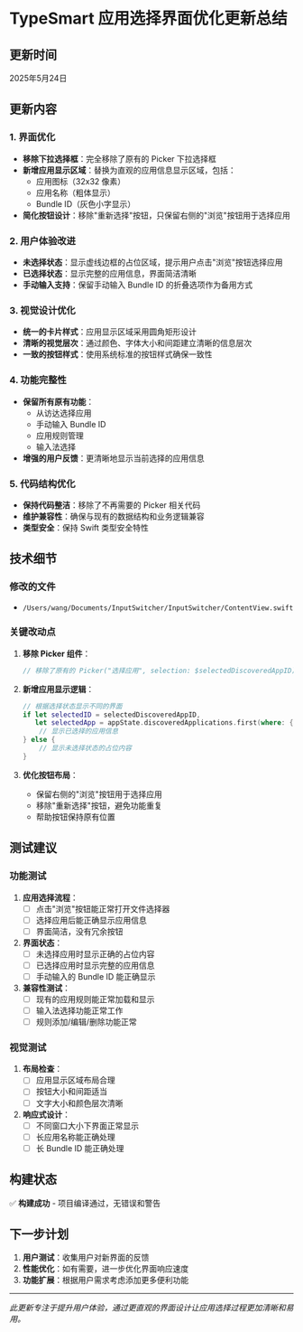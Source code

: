 # TypeSmart 应用选择界面优化更新总结

## 更新时间
2025年5月24日

## 更新内容

### 1. 界面优化
- **移除下拉选择框**：完全移除了原有的 Picker 下拉选择框
- **新增应用显示区域**：替换为直观的应用信息显示区域，包括：
  - 应用图标（32x32 像素）
  - 应用名称（粗体显示）
  - Bundle ID（灰色小字显示）
- **简化按钮设计**：移除"重新选择"按钮，只保留右侧的"浏览"按钮用于选择应用

### 2. 用户体验改进
- **未选择状态**：显示虚线边框的占位区域，提示用户点击"浏览"按钮选择应用
- **已选择状态**：显示完整的应用信息，界面简洁清晰
- **手动输入支持**：保留手动输入 Bundle ID 的折叠选项作为备用方式

### 3. 视觉设计优化
- **统一的卡片样式**：应用显示区域采用圆角矩形设计
- **清晰的视觉层次**：通过颜色、字体大小和间距建立清晰的信息层次
- **一致的按钮样式**：使用系统标准的按钮样式确保一致性

### 4. 功能完整性
- **保留所有原有功能**：
  - 从访达选择应用
  - 手动输入 Bundle ID
  - 应用规则管理
  - 输入法选择
- **增强的用户反馈**：更清晰地显示当前选择的应用信息

### 5. 代码结构优化
- **保持代码整洁**：移除了不再需要的 Picker 相关代码
- **维护兼容性**：确保与现有的数据结构和业务逻辑兼容
- **类型安全**：保持 Swift 类型安全特性

## 技术细节

### 修改的文件
- `/Users/wang/Documents/InputSwitcher/InputSwitcher/ContentView.swift`

### 关键改动点
1. **移除 Picker 组件**：
   ```swift
   // 移除了原有的 Picker("选择应用", selection: $selectedDiscoveredAppID)
   ```

2. **新增应用显示逻辑**：
   ```swift
   // 根据选择状态显示不同的界面
   if let selectedID = selectedDiscoveredAppID,
      let selectedApp = appState.discoveredApplications.first(where: { $0.id == selectedID }) {
       // 显示已选择的应用信息
   } else {
       // 显示未选择状态的占位内容
   }
   ```

3. **优化按钮布局**：
   - 保留右侧的"浏览"按钮用于选择应用
   - 移除"重新选择"按钮，避免功能重复
   - 帮助按钮保持原有位置

## 测试建议

### 功能测试
1. **应用选择流程**：
   - [ ] 点击"浏览"按钮能正常打开文件选择器
   - [ ] 选择应用后能正确显示应用信息
   - [ ] 界面简洁，没有冗余按钮

2. **界面状态**：
   - [ ] 未选择应用时显示正确的占位内容
   - [ ] 已选择应用时显示完整的应用信息
   - [ ] 手动输入的 Bundle ID 能正确显示

3. **兼容性测试**：
   - [ ] 现有的应用规则能正常加载和显示
   - [ ] 输入法选择功能正常工作
   - [ ] 规则添加/编辑/删除功能正常

### 视觉测试
1. **布局检查**：
   - [ ] 应用显示区域布局合理
   - [ ] 按钮大小和间距适当
   - [ ] 文字大小和颜色层次清晰

2. **响应式设计**：
   - [ ] 不同窗口大小下界面正常显示
   - [ ] 长应用名称能正确处理
   - [ ] 长 Bundle ID 能正确处理

## 构建状态
✅ **构建成功** - 项目编译通过，无错误和警告

## 下一步计划
1. **用户测试**：收集用户对新界面的反馈
2. **性能优化**：如有需要，进一步优化界面响应速度
3. **功能扩展**：根据用户需求考虑添加更多便利功能

---

*此更新专注于提升用户体验，通过更直观的界面设计让应用选择过程更加清晰和易用。*
